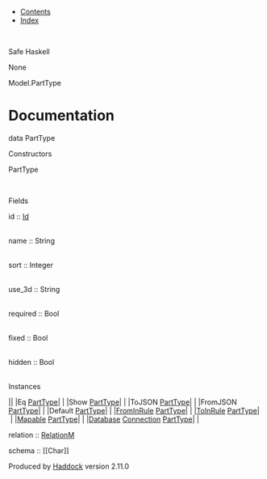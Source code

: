 -   [Contents](index.html)
-   [Index](doc-index.html)

 

Safe Haskell

None

Model.PartType

Documentation
=============

data PartType

Constructors

PartType

 

Fields

id :: [Id](Model-General.html#t:Id)  
 

name :: String  
 

sort :: Integer  
 

use\_3d :: String  
 

required :: Bool  
 

fixed :: Bool  
 

hidden :: Bool  
 

Instances

||
|Eq [PartType](Model-PartType.html#t:PartType)| |
|Show [PartType](Model-PartType.html#t:PartType)| |
|ToJSON [PartType](Model-PartType.html#t:PartType)| |
|FromJSON [PartType](Model-PartType.html#t:PartType)| |
|Default [PartType](Model-PartType.html#t:PartType)| |
|[FromInRule](Data-InRules.html#t:FromInRule) [PartType](Model-PartType.html#t:PartType)| |
|[ToInRule](Data-InRules.html#t:ToInRule) [PartType](Model-PartType.html#t:PartType)| |
|[Mapable](Model-General.html#t:Mapable) [PartType](Model-PartType.html#t:PartType)| |
|[Database](Model-General.html#t:Database) [Connection](Data-SqlTransaction.html#t:Connection) [PartType](Model-PartType.html#t:PartType)| |

relation :: [RelationM](Data-Relation.html#t:RelationM)

schema :: [[Char]]

Produced by [Haddock](http://www.haskell.org/haddock/) version 2.11.0
